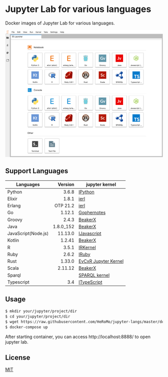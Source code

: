 # Jupyter Lab for various languages

Docker images of Jupyter Lab for various languages.

![Launcher](./doc/launcher.png)

## Support Languages

|Languages|Version|jupyter kernel|
|---|--:|---|
| Python|3.6.8|[IPython](https://ipython.org/)|
| Elixir|1.8.1|[ierl](https://github.com/filmor/ierl)|
| Erlang|OTP 21.2|[ierl](https://github.com/filmor/ierl)|
| Go|1.12.1|[Gophernotes](https://github.com/gopherdata/gophernotes)|
| Groovy|2.4.3|[BeakerX](http://beakerx.com/)|
| Java |1.8.0_152|[BeakerX](http://beakerx.com/)|
| JavaScript(Node.js)|11.13.0|[IJavascript](https://github.com/n-riesco/ijavascript)|
|Kotlin|1.2.41|[BeakerX](http://beakerx.com/)|
| R |3.5.1|[IRKernel](http://irkernel.github.io/)|
| Ruby| 2.6.2 |[IRuby](https://github.com/SciRuby/iruby)|
| Rust |1.33.0|[EvCxR Jupyter Kernel](https://github.com/google/evcxr/tree/master/evcxr_jupyter)|
| Scala |2.11.12|[BeakerX](http://beakerx.com/)|
| Sparql||[SPARQL kernel](https://github.com/paulovn/sparql-kernel)|
| Typescript| 3.4 | [ITypeScript](https://github.com/nearbydelta/itypescript)|

## Usage 

```bash
$ mkdir your/jupyter/project/dir
$ cd your/jupyter/project/dir
$ wget https://raw.githubusercontent.com/HeRoMo/jupyter-langs/master/docker-compose.yml
$ docker-compose up
```

After starting container, you can access http://localhost:8888/ to open jupyter lab.

## License

[MIT](License.txt)




